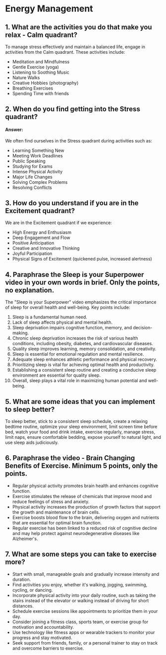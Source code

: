 # Energy Management

## 1. **What are the activities you do that make you relax - Calm quadrant?**  
To manage stress effectively and maintain a balanced life, engage in activities from the Calm quadrant. These activities include:

- Meditation and Mindfulness
- Gentle Exercise (yoga)
- Listening to Soothing Music
- Nature Walks
- Creative Hobbies (photography)
- Breathing Exercises
- Spending Time with friends

## 2.  **When do you find getting into the Stress quadrant?**  
#### Answer:  
We often find ourselves in the Stress quadrant during activities such as:

- Learning Something New
- Meeting Work Deadlines
- Public Speaking
- Studying for Exams
- Intense Physical Activity
- Major Life Changes
- Solving Complex Problems
- Resolving Conflicts

## 3. **How do you understand if you are in the Excitement quadrant?**  

We are in the Excitement quadrant if we experience:

- High Energy and Enthusiasm
- Deep Engagement and Flow
- Positive Anticipation
- Creative and Innovative Thinking
- Joyful Participation
- Physical Signs of Excitement (quickened pulse, increased alertness)  

## 4. **Paraphrase the Sleep is your Superpower video in your own words in brief. Only the points, no explanation.**  

The "Sleep is your Superpower" video emphasizes the critical importance of sleep for overall health and well-being. Key points include:

1. Sleep is a fundamental human need.
2. Lack of sleep affects physical and mental health.
3. Sleep deprivation impairs cognitive function, memory, and decision-making.
4. Chronic sleep deprivation increases the risk of various health conditions, including obesity, diabetes, and cardiovascular diseases.
5. Quality sleep improves learning, memory consolidation, and creativity.
6. Sleep is essential for emotional regulation and mental resilience.
7. Adequate sleep enhances athletic performance and physical recovery.
8. Prioritizing sleep is vital for achieving optimal health and productivity.
9. Establishing a consistent sleep routine and creating a conducive sleep environment are essential for quality sleep.
10. Overall, sleep plays a vital role in maximizing human potential and well-being.  

## 5. **What are some ideas that you can implement to sleep better?**  

To sleep better, stick to a consistent sleep schedule, create a relaxing bedtime routine, optimize your sleep environment, 
limit screen time before bed, watch your food and drink intake, exercise regularly, manage stress, limit naps, ensure comfortable bedding, 
expose yourself to natural light, and use sleep aids judiciously.

## 6. **Paraphrase the video - Brain Changing Benefits of Exercise. Minimum 5 points, only the points.**   

- Regular physical activity promotes brain health and enhances cognitive function.
- Exercise stimulates the release of chemicals that improve mood and reduce feelings of stress and anxiety.
- Physical activity increases the production of growth factors that support the growth and maintenance of brain cells.
- Exercise boosts blood flow to the brain, delivering oxygen and nutrients that are essential for optimal brain function.
- Regular exercise has been linked to a reduced risk of cognitive decline and may help protect against neurodegenerative diseases like Alzheimer's.

## 7. **What are some steps you can take to exercise more?**  

- Start with small, manageable goals and gradually increase intensity and duration.
- Find activities you enjoy, whether it's walking, jogging, swimming, cycling, or dancing.
- Incorporate physical activity into your daily routine, such as taking the stairs instead of the elevator or walking instead of driving for short distances.
- Schedule exercise sessions like appointments to prioritize them in your day.
- Consider joining a fitness class, sports team, or exercise group for motivation and accountability.
- Use technology like fitness apps or wearable trackers to monitor your progress and stay motivated.
- Seek support from friends, family, or a personal trainer to stay on track and overcome barriers to exercise.
